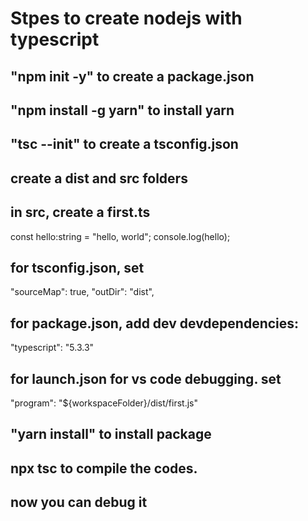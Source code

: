 # Stpes to create nodejs with typescript
## "npm init -y" to create a package.json
## "npm install -g yarn" to install yarn
## "tsc --init" to create a tsconfig.json
## create a dist and src folders
## in src, create a first.ts
  const hello:string = "hello, world";
  console.log(hello);
## for tsconfig.json, set 
   "sourceMap": true, 
   "outDir": "dist",   
## for package.json, add dev devdependencies: 
   "typescript": "5.3.3"
## for launch.json for vs code debugging. set
  "program": "${workspaceFolder}/dist/first.js"
## "yarn install" to install package
## npx tsc to compile the codes.
## now you can debug it
